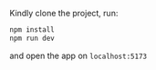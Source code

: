 Kindly clone the project, run:

```bash
npm install
npm run dev
```

and open the app on `localhost:5173`